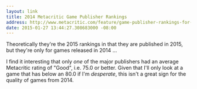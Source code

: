 ```yaml
---
layout: link
title: 2014 Metacritic Game Publisher Rankings
address: http://www.metacritic.com/feature/game-publisher-rankings-for-2014-releases
date: 2015-01-27 13:44:27.308683000 -08:00
---
```


Theoretically they're the 2015 rankings in that they are published in 2015, but they're only for games released in 2014 ...

I find it interesting that only *one* of the major publishers had an average Metacritic rating of "Good", i.e. 75.0 or better. Given that I'll only look at a game that has below an 80.0 if I'm *desperate*, this isn't a great sign for the quality of games from 2014.
